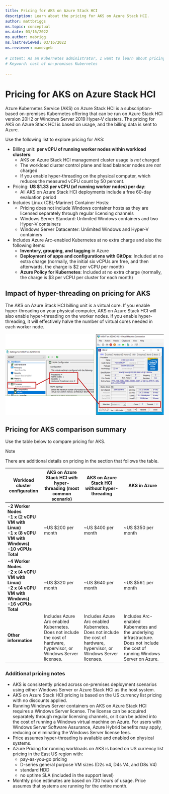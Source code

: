 ```yaml
---
title: Pricing for AKS on Azure Stack HCI
description: Learn about the pricing for AKS on Azure Stack HCI.
author: mattbriggs
ms.topic: conceptual
ms.date: 03/16/2022
ms.author: mabrigg 
ms.lastreviewed: 03/16/2022
ms.reviewer: mamezgeb

# Intent: As an Kubernetes administrator, I want to learn about pricing for AKS on Azure Stack HCI
# Keyword: cost of on-premises Kubernetes

---
```


# Pricing for AKS on Azure Stack HCI

Azure Kubernetes Service (AKS) on Azure Stack HCI is a subscription-based on-premises Kubernetes offering that can be run on Azure Stack HCI version 20H2 or Windows Server 2019 Hyper-V clusters. The pricing for AKS on Azure Stack HCI is based on usage, and the billing data is sent to Azure.

Use the following list to explore pricing for AKS:

- Billing unit: **per vCPU of running worker nodes within workload clusters**:
  - AKS on Azure Stack HCI management cluster usage is *not* charged
  - The workload cluster control plane and load balancer nodes are *not* charged
  - If you enable hyper-threading on the physical computer, which reduces the measured vCPU count by 50 percent.
- Pricing: **US $1.33 per vCPU (of running worker nodes) per day**:
  - All AKS on Azure Stack HCI deployments include a free 60-day evaluation period
- Includes Linux (CBL-Mariner) Container Hosts:
  - Pricing does not include Windows container hosts as they are licensed separately through regular licensing channels
  - Windows Server Standard: Unlimited Windows containers and two Hyper-V containers
  - Windows Server Datacenter: Unlimited Windows and Hyper-V containers
- Includes Azure Arc-enabled Kubernetes at no extra charge and also the following items:
  - **Inventory, grouping, and tagging** in Azure
  - **Deployment of apps and configurations with GitOps**: Included at no extra charge (normally, the initial six vCPUs are free, and then afterwards, the charge is $2 per vCPU per month)
  - **Azure Policy for Kubernetes**: Included at no extra charge (normally, the charge is $3 per vCPU per cluster for each month)

## Impact of hyper-threading on pricing for AKS 

The AKS on Azure Stack HCI billing unit is a virtual core. If you enable hyper-threading on your physical computer, AKS on Azure Stack HCI will also enable hyper-threading on the worker nodes.  If you enable hyper-threading, it will effectively halve the number of virtual cores needed in each worker node.

![Pricing for AKS is affected hyper-threading.](media/concepts/hyper-thread-hyperv-manager.png)

##  Pricing for AKS comparison summary

Use the table below to compare pricing for AKS.

> [!NOTE]
> There are additional details on pricing in the section that follows the table.

|Workload cluster configuration| AKS on Azure Stack HCI *with* hyper-threading (most common scenario) | AKS on Azure Stack HCI *without* hyper-threading |   AKS in Azure  |
|-----------------|---|---|---|
|**-2 Worker Nodes <br> -1 x (2 vCPU VM with Linux) <br> -1 x (8 vCPU VM with Windows) <br> -10 vCPUs Total**|~US $200 per month   |~US $400 per month    | ~US $350 per month   |
|**-4 Worker Nodes <br> -2 x (4 vCPU VM with Linux) <br> -2 x (4 vCPU VM with Windows) <br> -16 vCPUs Total**|~US $320 per month   |~US $640 per month    | ~US $561 per month   | 
|**Other information**| Includes Azure Arc enabled Kubernetes. <br> Does not include the cost of hardware, hypervisor, or Windows Server licenses. | Includes Azure Arc enabled Kubernetes. <br> Does not include the cost of hardware, hypervisor, or Windows Server licenses.   | Includes Arc-enabled Kubernetes and the underlying infrastructure. <br> Does not include the cost of running Windows Server on Azure.  | 


### Additional pricing notes

- AKS is consistently priced across on-premises deployment scenarios using either Windows Server or Azure Stack HCI as the host system. 
-	AKS on Azure Stack HCI pricing is based on the US currency list pricing with no discounts applied.
-	Running Windows Server containers on AKS on Azure Stack HCI requires a Windows Server license. The license can be acquired separately through regular licensing channels, or it can be added into the cost of running a Windows virtual machine on Azure. For users with Windows Server Software Assurance, Azure Hybrid benefits may apply, reducing or eliminating the Windows Server license fees.
-	Price assumes hyper-threading is available and enabled on physical systems.
-	Azure Pricing for running workloads on AKS is based on US currency list pricing in the East US region with:
    - pay-as-you-go pricing
    - D-series general purpose VM sizes (D2s v4, D4s V4, and D8s V4)
    - standard HDD
    - no uptime SLA (included in the support level)
-	Monthly price estimates are based on 730 hours of usage. Price assumes that systems are running for the entire month.
